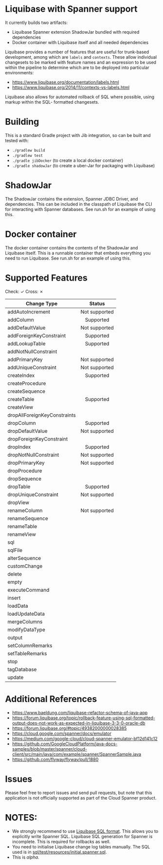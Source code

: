 # Liquibase with Spanner support
It currently builds two artifacts:

* Liquibase Spanner extension ShadowJar bundled with required dependencies
* Docker container with Liquibase itself and all needed dependencies

Liquibase provides a number of features that are useful for trunk-based development,
among which are `labels` and `contexts`. These allow individual changesets to be marked with 
feature names and an expression to be used within the pipeline to determine which are to be
deployed into particular environments:

* https://www.liquibase.org/documentation/labels.html
* https://www.liquibase.org/2014/11/contexts-vs-labels.html

Liquibase also allows for automated rollback of SQL where possible, using markup within the SQL-
formatted changesets.

# Building
This is a standard Gradle project with Jib integration, so can be built and tested with:
* `./gradlew build`
* `./gradlew test`
* `./gradle jibDocker` (to create a local docker container)
* `./gradle shadowJar` (to create a uber-Jar for packaging with Liquibase)

# ShadowJar
The ShadowJar contains the extension, Spanner JDBC Driver, and dependencies. This can be included
in the classpath of Liquibase the CLI for interacting with Spanner databases. See run.sh for an
example of using this.

# Docker container
The docker container contains the contents of the ShadowJar and Liquibase itself. This is a runnable
container that embeds everything you need to run Liquibase. See run.sh for an example of using
this.

# Supported Features

Check: &check;
Cross: &cross;

| Change Type                      | Status        |
| -------------------------------- |:-------------:|
| addAutoIncrement                 | Not supported |                          
| addColumn                        | Supported     |                   
| addDefaultValue                  | Not supported |                         
| addForeignKeyConstraint          | Supported     |                                 
| addLookupTable                   | Supported     |                        
| addNotNullConstraint             |               |                              
| addPrimaryKey                    | Not supported |                       
| addUniqueConstraint              | Not supported |                             
| createIndex                      | Supported     |                     
| createProcedure                  |               |                         
| createSequence                   |               |                        
| createTable                      | Supported     |                     
| createView                       |               |                    
| dropAllForeignKeyConstraints     |               |                                      
| dropColumn                       | Supported     |                    
| dropDefaultValue                 | Not supported |                          
| dropForeignKeyConstraint         |               |                                  
| dropIndex                        | Supported     |                   
| dropNotNullConstraint            | Not supported |                               
| dropPrimaryKey                   | Not supported |                        
| dropProcedure                    |               |                       
| dropSequence                     |               |                      
| dropTable                        | Supported     |                   
| dropUniqueConstraint             | Not supported |                              
| dropView                         |               |                  
| renameColumn                     | Not supported |                      
| renameSequence                   |               |                        
| renameTable                      |               |                     
| renameView                       |               |                    
| sql                              |               |             
| sqlFile                          |               |                 
| alterSequence                    |               |                       
| customChange                     |               |                      
| delete                           |               |                
| empty                            |               |               
| executeCommand                   |               |                        
| insert                           |               |                
| loadData                         |               |                  
| loadUpdateData                   |               |                        
| mergeColumns                     |               |                      
| modifyDataType                   |               |                        
| output                           |               |                
| setColumnRemarks                 |               |                          
| setTableRemarks                  |               |                         
| stop                             |               |              
| tagDatabase                      |               |                     
| update                           |               |                


# Additional References
* https://www.baeldung.com/liquibase-refactor-schema-of-java-app
* https://forum.liquibase.org/topic/rollback-feature-using-sql-formatted-output-does-not-work-as-expected-in-liquibase-3-3-0-oracle-db
* https://forum.liquibase.org/#topic/49382000000028385
* https://cloud.google.com/spanner/docs/emulator
* https://medium.com/google-cloud/cloud-spanner-emulator-bf12d141c12
* https://github.com/GoogleCloudPlatform/java-docs-samples/blob/master/spanner/cloud-client/src/main/java/com/example/spanner/SpannerSample.java
* https://github.com/flyway/flyway/pull/1880

# Issues
Please feel free to report issues and send pull requests, but note that this application is not officially supported as part of the Cloud Spanner product.

# NOTES:

 * We strongly recommend to use [Liquibase SQL format](https://docs.liquibase.com/concepts/basic/sql-format.html). This allows
   you to explicitly write Spanner SQL. Liquibase SQL generation for Spanner is incomplete. This is required for rollbacks as well.
 * You need to initialise Liquibase change log tables manually. The SQL used is in [sql/test/resources/initial.spanner.sql](sql/test/resources/initial.spanner.sql).
 * This is *alpha*.

